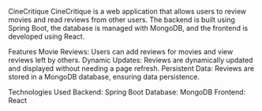 CineCritique
CineCritique is a web application that allows users to review movies and read reviews from other users. The backend is built using Spring Boot, the database is managed with MongoDB, and the frontend is developed using React.

Features
Movie Reviews: Users can add reviews for movies and view reviews left by others.
Dynamic Updates: Reviews are dynamically updated and displayed without needing a page refresh.
Persistent Data: Reviews are stored in a MongoDB database, ensuring data persistence.

Technologies Used
Backend: Spring Boot
Database: MongoDB
Frontend: React
